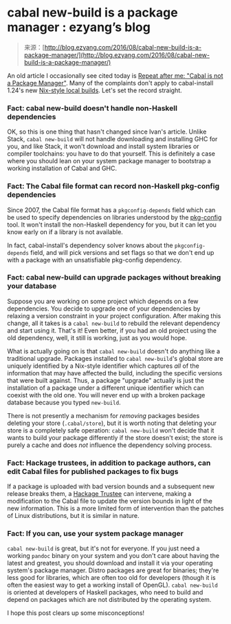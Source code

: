 <!--yml
category: 未分类
date: 2024-07-01 18:17:05
-->

# cabal new-build is a package manager : ezyang’s blog

> 来源：[http://blog.ezyang.com/2016/08/cabal-new-build-is-a-package-manager/](http://blog.ezyang.com/2016/08/cabal-new-build-is-a-package-manager/)

An old article I occasionally see cited today is [Repeat after me: "Cabal is not a Package Manager"](https://ivanmiljenovic.wordpress.com/2010/03/15/repeat-after-me-cabal-is-not-a-package-manager/). Many of the complaints don't apply to cabal-install 1.24's new [Nix-style local builds](http://blog.ezyang.com/2016/05/announcing-cabal-new-build-nix-style-local-builds/). Let's set the record straight.

### Fact: cabal new-build doesn't handle non-Haskell dependencies

OK, so this is one thing that hasn't changed since Ivan's article. Unlike Stack, `cabal new-build` will not handle downloading and installing GHC for you, and like Stack, it won't download and install system libraries or compiler toolchains: you have to do that yourself. This is definitely a case where you should lean on your system package manager to bootstrap a working installation of Cabal and GHC.

### Fact: The Cabal file format can record non-Haskell pkg-config dependencies

Since 2007, the Cabal file format has a `pkgconfig-depends` field which can be used to specify dependencies on libraries understood by the [pkg-config](https://en.wikipedia.org/wiki/Pkg-config) tool. It won't install the non-Haskell dependency for you, but it can let you know early on if a library is not available.

In fact, cabal-install's dependency solver knows about the `pkgconfig-depends` field, and will pick versions and set flags so that we don't end up with a package with an unsatisfiable pkg-config dependency.

### Fact: cabal new-build can upgrade packages without breaking your database

Suppose you are working on some project which depends on a few dependencies. You decide to upgrade one of your dependencies by relaxing a version constraint in your project configuration. After making this change, all it takes is a `cabal new-build` to rebuild the relevant dependency and start using it. That's it! Even better, if you had an old project using the old dependency, well, it still is working, just as you would hope.

What is actually going on is that `cabal new-build` doesn't do anything like a traditional upgrade. Packages installed to `cabal new-build`'s global store are uniquely identified by a Nix-style identifier which captures *all* of the information that may have affected the build, including the specific versions that were built against. Thus, a package "upgrade" actually is just the installation of a package under a different unique identifier which can coexist with the old one. You will never end up with a broken package database because you typed `new-build`.

There is not presently a mechanism for *removing* packages besides deleting your store (`.cabal/store`), but it is worth noting that deleting your store is a completely safe operation: `cabal new-build` won't decide that it wants to build your package differently if the store doesn't exist; the store is purely a cache and does *not* influence the dependency solving process.

### Fact: Hackage trustees, in addition to package authors, can edit Cabal files for published packages to fix bugs

If a package is uploaded with bad version bounds and a subsequent new release breaks them, a [Hackage Trustee](https://www.haskell.org/wiki/Hackage_trustees) can intervene, making a modification to the Cabal file to update the version bounds in light of the new information. This is a more limited form of intervention than the patches of Linux distributions, but it is similar in nature.

### Fact: If you can, use your system package manager

`cabal new-build` is great, but it's not for everyone. If you just need a working `pandoc` binary on your system and you don't care about having the latest and greatest, you should download and install it via your operating system's package manager. Distro packages are great for binaries; they're less good for libraries, which are often too old for developers (though it is often the easiest way to get a working install of OpenGL). `cabal new-build` is oriented at developers of Haskell packages, who need to build and depend on packages which are not distributed by the operating system.

I hope this post clears up some misconceptions!